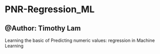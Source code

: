 # PNR-Regression_ML

## @Author: Timothy Lam

Learning the basic of Predicting numeric values: regression in Machine Learning
